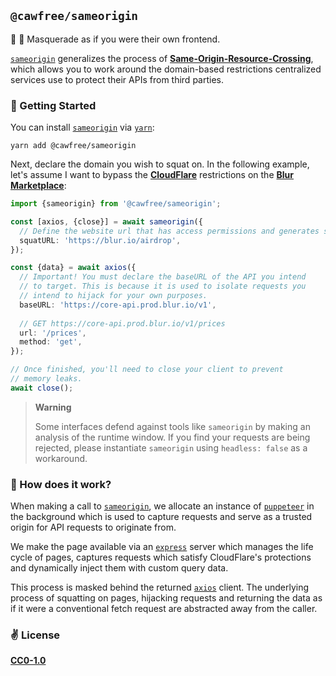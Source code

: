 ## `@cawfree/sameorigin`
🤖 🧪 Masquerade as if you were their own frontend.

[`sameorigin`](https://github.com/cawfree/sameorigin) generalizes the process of [__Same-Origin-Resource-Crossing__](https://github.com/cawfree/opensea-submarine), which allows you to work around the domain-based restrictions centralized services use to protect their APIs from third parties.

###  🚀 Getting Started

You can install [`sameorigin`](https://github.com/cawfree/sameorigin) via [`yarn`](https://yarnpkg.com):

```shell
yarn add @cawfree/sameorigin
```

Next, declare the domain you wish to squat on. In the following example, let's assume I want to bypass the [__CloudFlare__](https://www.cloudflare.com/) restrictions on the [__Blur Marketplace__](https://blur.io/):


```typescript
import {sameorigin} from '@cawfree/sameorigin';

const [axios, {close}] = await sameorigin({
  // Define the website url that has access permissions and generates some requests.
  squatURL: 'https://blur.io/airdrop',
});

const {data} = await axios({
  // Important! You must declare the baseURL of the API you intend
  // to target. This is because it is used to isolate requests you
  // intend to hijack for your own purposes.
  baseURL: 'https://core-api.prod.blur.io/v1',
    
  // GET https://core-api.prod.blur.io/v1/prices
  url: '/prices',
  method: 'get',
});

// Once finished, you'll need to close your client to prevent
// memory leaks.
await close();
```

> **Warning**
> 
> Some interfaces defend against tools like `sameorigin` by making an analysis of the runtime window. If you find your requests are being rejected, please instantiate `sameorigin` using `headless: false` as a workaround.

### 🤔 How does it work?

When making a call to [`sameorigin`](https://github.com/cawfree/sameorigin), we allocate an instance of [`puppeteer`](https://github.com/puppeteer/puppeteer) in the background which is used to capture requests and serve as a trusted origin for API requests to originate from.

We make the page available via an [`express`](https://expressjs.com/) server which manages the life cycle of pages, captures requests which satisfy CloudFlare's protections and dynamically inject them with custom query data.

This process is masked behind the returned [`axios`](https://github.com/axios/axios) client. The underlying process of squatting on pages, hijacking requests and returning the data as if it were a conventional fetch request are abstracted away from the caller.

### ✌️ License
[__CC0-1.0__](./LICENSE)

